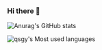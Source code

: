 ### Hi there 👋

![Anurag's GitHub stats](https://github-readme-stats.vercel.app/api?username=qsgy-edge&show_icons=true&bg_color=30,e96443,904e95&title_color=fff&text_color=fff&count_private=true)

![qsgy's Most used languages](https://github-readme-stats.vercel.app/api/top-langs/?username=qsgy-edge&layout=compact&hide_border=true&langs_count=10)
<!--
**qsgy-edge/qsgy-edge** is a ✨ _special_ ✨ repository because its `README.md` (this file) appears on your GitHub profile.

Here are some ideas to get you started:

- 🔭 I’m currently working on ...
- 🌱 I’m currently learning ...
- 👯 I’m looking to collaborate on ...
- 🤔 I’m looking for help with ...
- 💬 Ask me about ...
- 📫 How to reach me: ...
- 😄 Pronouns: ...
- ⚡ Fun fact: ...
-->
